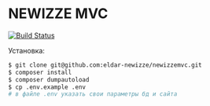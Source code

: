 # NEWIZZE MVC


[![Build Status](https://travis-ci.org/joemccann/dillinger.svg?branch=master)](https://travis-ci.org/joemccann/dillinger)

Установка:
```sh
$ git clone git@github.com:eldar-newizze/newizzemvc.git
$ composer install
$ composer dumpautoload
$ cp .env.example .env
# в файле .env указать свои параметры бд и сайта
```

